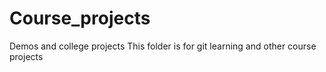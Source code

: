 # Course_projects
Demos and college projects
This folder is for git learning and other course projects
